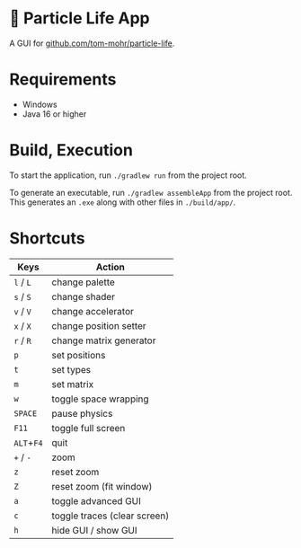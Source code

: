 # 🦠 Particle Life App

A GUI for [github.com/tom-mohr/particle-life](https://github.com/tom-mohr/particle-life).


# Requirements

- Windows
- Java 16 or higher


# Build, Execution

To start the application, run `./gradlew run` from the project root.

To generate an executable, run `./gradlew assembleApp` from the project root.
This generates an `.exe` along with other files in `./build/app/`.


# Shortcuts

| Keys       | Action                       |
|------------|------------------------------|
| `l` / `L`  | change palette               |
| `s` / `S`  | change shader                |
| `v` / `V`  | change accelerator           |
| `x` / `X`  | change position setter       |
| `r` / `R`  | change matrix generator      |
| `p`        | set positions                |
| `t`        | set types                    |
| `m`        | set matrix                   |
| `w`        | toggle space wrapping        |
| `SPACE`    | pause physics                |
| `F11`      | toggle full screen           |
| `ALT`+`F4` | quit                         |
| `+` / `-`  | zoom                         |
| `z`        | reset zoom                   |
| `Z`        | reset zoom (fit window)      |
| `a`        | toggle advanced GUI          |
| `c`        | toggle traces (clear screen) |
| `h`        | hide GUI / show GUI          |
